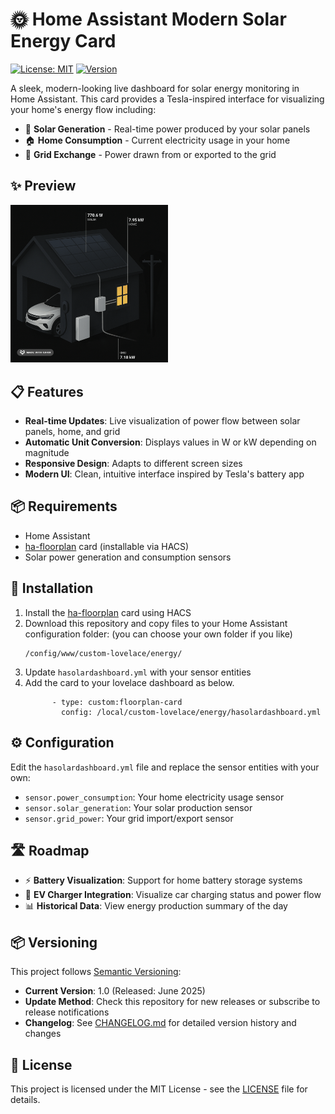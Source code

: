 # 🌞 Home Assistant Modern Solar Energy Card 

[![License: MIT](https://img.shields.io/badge/License-MIT-yellow.svg)](https://opensource.org/licenses/MIT)
[![Version](https://img.shields.io/badge/version-1.0-blue.svg)]()

A sleek, modern-looking live dashboard for solar energy monitoring in Home Assistant. This card provides a Tesla-inspired interface for visualizing your home's energy flow including:

- 🔆 **Solar Generation** - Real-time power produced by your solar panels
- 🏠 **Home Consumption** - Current electricity usage in your home
- 🔌 **Grid Exchange** - Power drawn from or exported to the grid

## ✨ Preview

<img src="images/solar-home.gif" alt="Preview of the Solar Energy Card" width="50%">

## 📋 Features

- **Real-time Updates**: Live visualization of power flow between solar panels, home, and grid
- **Automatic Unit Conversion**: Displays values in W or kW depending on magnitude
- **Responsive Design**: Adapts to different screen sizes
- **Modern UI**: Clean, intuitive interface inspired by Tesla's battery app

## 📦 Requirements

- Home Assistant
- [ha-floorplan](https://experiencelovelace.github.io/ha-floorplan/) card (installable via HACS)
- Solar power generation and consumption sensors

## 🚀 Installation

1. Install the [ha-floorplan](https://experiencelovelace.github.io/ha-floorplan/) card using HACS
2. Download this repository and copy files to your Home Assistant configuration folder:
    (you can choose your own folder if you like)
   ```
   /config/www/custom-lovelace/energy/
   ```
3. Update `hasolardashboard.yml` with your sensor entities
4. Add the card to your lovelace dashboard as below. 
    ```
          - type: custom:floorplan-card
            config: /local/custom-lovelace/energy/hasolardashboard.yml
    ```

## ⚙️ Configuration

Edit the `hasolardashboard.yml` file and replace the sensor entities with your own:

- `sensor.power_consumption`: Your home electricity usage sensor
- `sensor.solar_generation`: Your solar production sensor
- `sensor.grid_power`: Your grid import/export sensor

## 🛣️ Roadmap

- ⚡ **Battery Visualization**: Support for home battery storage systems
- 🚗 **EV Charger Integration**: Visualize car charging status and power flow
- 📊 **Historical Data**: View energy production summary of the day

## 📦 Versioning

This project follows [Semantic Versioning](https://semver.org/):

- **Current Version**: 1.0 (Released: June 2025)
- **Update Method**: Check this repository for new releases or subscribe to release notifications
- **Changelog**: See [CHANGELOG.md](CHANGELOG.md) for detailed version history and changes

## 📄 License

This project is licensed under the MIT License - see the [LICENSE](LICENSE) file for details.